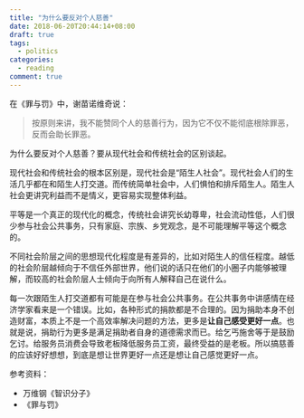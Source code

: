 ```yaml
---
title: "为什么要反对个人慈善"
date: 2018-06-20T20:44:14+08:00
draft: true
tags:
  - politics
categories:
  - reading
comment: true
---
```


在《罪与罚》中，谢苗诺维奇说：

>  按原则来讲，我不能赞同个人的慈善行为，因为它不仅不能彻底根除罪恶，反而会助长罪恶。

为什么要反对个人慈善？要从现代社会和传统社会的区别谈起。

现代社会和传统社会的根本区别是，现代社会是“陌生人社会”。现代社会人们的生活几乎都在和陌生人打交道。而传统简单社会中，人们惧怕和排斥陌生人。陌生人社会更讲究利益而不是情义，更容易实现整体利益。

平等是一个真正的现代化的概念，传统社会讲究长幼尊卑，社会流动性低，人们很少参与社会公共事务，只有家庭、宗族、乡党观念，是不可能理解平等这个概念的。

不同社会阶层之间的思想现代化程度是有差异的，比如对陌生人的信任程度。越低的社会阶层越倾向于不信任外部世界，他们说的话只在他们的小圈子内能够被理解，而较高的社会阶层人士倾向于向所有人解释自己在说什么。

每一次跟陌生人打交道都有可能是在参与社会公共事务。在公共事务中讲感情在经济学家看来是一个错误。比如，各种形式的捐款都是不合理的。因为捐助本身不创造财富，本质上不是一个高效率解决问题的方法，更多是**让自己感受更好一点**。也就是说，捐助行为更多是满足捐助者自身的道德需求而已。给乞丐施舍等于是鼓励乞讨。给服务员消费会导致老板降低服务员工资，最终受益的是老板。所以搞慈善的应该好好想想，到底是想让世界更好一点还是想让自己感觉更好一点。


参考资料：

- 万维钢《智识分子》
- 《罪与罚》